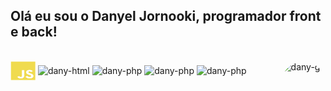 ## Olá eu sou o Danyel Jornooki, programador front e back!
<!-- <div align="center">
  <a href="https://github.com/danyeljornooki">
  <img height="160em" src="https://github-readme-stats.vercel.app/api?username=danyeljornooki&show_icons=true&theme=github_dark&include_all_commits=true&count_private=true"/>
  <img height="160em" src="https://github-readme-stats.vercel.app/api/top-langs/?username=danyeljornooki&layout=compact&langs_count=7&theme=github_dark"/>
  </a>
</div> -->
<div style="display:inline_block"><br>
  <img align="center" alt="dany-Js" height="30" width="40" src="https://raw.githubusercontent.com/devicons/devicon/master/icons/javascript/javascript-plain.svg">
  <img align="center" alt="dany-html" height="30" width="40" src="https://cdn.jsdelivr.net/gh/devicons/devicon/icons/html5/html5-original.svg" />
  <img align="center" alt="dany-php" height="30" width="40" src="https://cdn.jsdelivr.net/gh/devicons/devicon/icons/php/php-plain.svg" />
  <img align="center" alt="dany-php" height="30" width="40" src="https://cdn.jsdelivr.net/gh/devicons/devicon/icons/css3/css3-plain.svg" />
  <img align="center" alt="dany-php" height="30" width="40" src="https://cdn.jsdelivr.net/gh/devicons/devicon/icons/flutter/flutter-original.svg" />
  <img align="right" alt="dany-gif" height="150" style="border-radius:50px;" src="https://i.picasion.com/pic92/6a44e1bbe170c26f92d24af8870c36b1.gif">
</div>
  
 ##
 
<!--<div> 
  <a href="https://www.instagram.com/danyeljornooki/" target="_blank"><img src="https://img.shields.io/badge/-Instagram-%23E4405F?style=for-the-badge&logo=instagram&logoColor=white" target="_blank"></a>
  <a href="https://discord.gg/DroidNoya#6974" target="_blank"><img src="https://img.shields.io/badge/Discord-7289DA?style=for-the-badge&logo=discord&logoColor=white" target="_blank"></a> 
  <a href = "mailto:danyeljornookio@gmail.com"><img src="https://img.shields.io/badge/-Gmail-%23333?style=for-the-badge&logo=gmail&logoColor=white" target="_blank"></a>
  <a href="https://www.linkedin.com/in/danyel-jornooki-4218b3249/" target="_blank"><img src="https://img.shields.io/badge/-LinkedIn-%230077B5?style=for-the-badge&logo=linkedin&logoColor=white" target="_blank"></a> 
 
  ![Snake animation](https://github.com/danyeljornooki/danyeljornooki/blob/output/github-contribution-grid-snake.svg)
 
</div>-->
